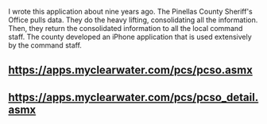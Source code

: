I wrote this application about nine years ago. The Pinellas County Sheriff's Office pulls data. They do the heavy lifting, consolidating all the information. Then, they return the consolidated information to all the local command staff. The county developed an iPhone application that is used extensively by the command staff.

## https://apps.myclearwater.com/pcs/pcso.asmx
## https://apps.myclearwater.com/pcs/pcso_detail.asmx
